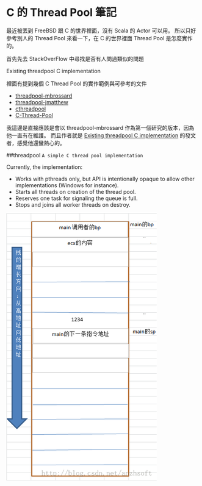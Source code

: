 # C 的 Thread Pool 筆記


最近被丟到 FreeBSD 跟 C 的世界裡面，沒有 Scala 的 Actor 可以用。 所以只好參考別人的 Thread Pool 來看一下，在 C 的世界裡面 Thread Pool 是怎麼實作的。

首先先去 StackOverFlow 中尋找是否有人問過類似的問題

Existing threadpool C implementation

裡面有提到幾個 C Thread Pool 的實作範例與可參考的文件

- [threadpool-mbrossard](https://github.com/mbrossard/threadpool)
- [threadpool-jmatthew](http://people.clarkson.edu/~jmatthew/cs644.archive/cs644.fa2001/proj/locksmith/code/ExampleTest/)
- [cthreadpool](http://sourceforge.net/projects/cthpool/)
- [C-Thread-Pool](https://github.com/Pithikos/C-Thread-Pool)

我這邊是直接應該是會以 threadpool-mbrossard 作為第一個研究的版本，因為他一直有在維護。 而且作者就是 [Existing threadpool C implementation](http://stackoverflow.com/questions/6297428/existing-threadpool-c-implementation) 的發文者，感覺他還蠻熱心的。


##threadpool
`A simple C thread pool implementation`

Currently, the implementation:

- Works with pthreads only, but API is intentionally opaque to allow other implementations (Windows for instance).
- Starts all threads on creation of the thread pool.
- Reserves one task for signaling the queue is full.
- Stops and joins all worker threads on destroy.



![](./images/20140124164010281.png)